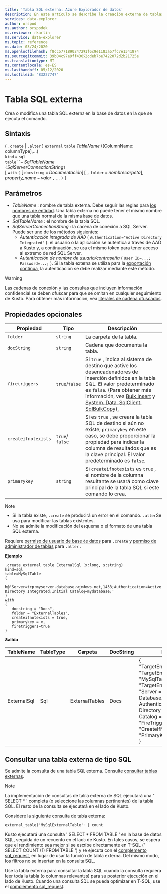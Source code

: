 ```yaml
---
title: 'Tabla SQL externa: Azure Explorador de datos'
description: En este artículo se describe la creación externa de tablas SQL en Azure Explorador de datos.
services: data-explorer
author: orspod
ms.author: orspodek
ms.reviewer: rkarlin
ms.service: data-explorer
ms.topic: reference
ms.date: 03/24/2020
ms.openlocfilehash: f8cc5771890247291f6c9e1183a57fc7e1341874
ms.sourcegitcommit: 39b04c97e9ff43052cdeb7be7422072d2b21725e
ms.translationtype: MT
ms.contentlocale: es-ES
ms.lasthandoff: 05/12/2020
ms.locfileid: "83227747"
---
```

# <a name="external-sql-table"></a>Tabla SQL externa

Crea o modifica una tabla SQL externa en la base de datos en la que se ejecuta el comando.  

## <a name="syntax"></a>Sintaxis

( `.create`  |  `.alter` ) `external` `table` *TableName* ([ColumnName: columnType],...)  
`kind` `=` `sql`  
`table``=` *SqlTableName*  
`(`*SqlServerConnectionString*`)`  
[ `with` `(` [ `docstring` `=` *Documentación*] [ `,` `folder` `=` *nombrecarpeta*], *property_name* `=` *valor* `,` ... `)` ]

## <a name="parameters"></a>Parámetros

* *TableName* : nombre de tabla externa. Debe seguir las reglas para [los nombres de entidad](../query/schema-entities/entity-names.md). Una tabla externa no puede tener el mismo nombre que una tabla normal de la misma base de datos.
* *SqlTableName* : el nombre de la tabla SQL.
* *SqlServerConnectionString* : la cadena de conexión a SQL Server. Puede ser uno de los métodos siguientes: 
  * *Autenticación integrada de AAD* ( `Authentication="Active Directory Integrated"` ): el usuario o la aplicación se autentica a través de AAD a Kusto y, a continuación, se usa el mismo token para tener acceso al extremo de red SQL Server.
  * *Autenticación de nombre de usuario/contraseña* ( `User ID=...; Password=...;` ). Si la tabla externa se utiliza para la [exportación continua](data-export/continuous-data-export.md), la autenticación se debe realizar mediante este método. 

> [!WARNING]
> Las cadenas de conexión y las consultas que incluyen información confidencial se deben ofuscar para que se omitan en cualquier seguimiento de Kusto. Para obtener más información, vea [literales de cadena ofuscados](../query/scalar-data-types/string.md#obfuscated-string-literals).

## <a name="optional-properties"></a>Propiedades opcionales

| Propiedad            | Tipo            | Descripción                          |
|---------------------|-----------------|---------------------------------------------------------------------------------------------------|
| `folder`            | `string`        | La carpeta de la tabla.                  |
| `docString`         | `string`        | Cadena que documenta la tabla.      |
| `firetriggers`      | `true`/`false`  | Si `true` , indica al sistema de destino que active los desencadenadores de inserción definidos en la tabla SQL. El valor predeterminado es `false`. (Para obtener más información, vea [Bulk Insert](https://msdn.microsoft.com/library/ms188365.aspx) y [System. Data. SqlClient. SqlBulkCopy).](https://msdn.microsoft.com/library/system.data.sqlclient.sqlbulkcopy(v=vs.110).aspx) |
| `createifnotexists` | `true`/ `false` | Si es `true` , se creará la tabla SQL de destino si aún no existe; `primarykey` en este caso, se debe proporcionar la propiedad para indicar la columna de resultados que es la clave principal. El valor predeterminado es `false`.  |
| `primarykey`        | `string`        | Si `createifnotexists` es `true` , el nombre de la columna resultante se usará como clave principal de la tabla SQL si este comando lo crea.                  |

> [!NOTE]
> * Si la tabla existe, `.create` se producirá un error en el comando. `.alter`Se usa para modificar las tablas existentes. 
> * No se admite la modificación del esquema o el formato de una tabla SQL externa. 

Requiere [permiso de usuario de base de datos](../management/access-control/role-based-authorization.md) para `.create` y [permiso de administrador de tablas](../management/access-control/role-based-authorization.md) para `.alter` . 
 
**Ejemplo** 

```kusto
.create external table ExternalSql (x:long, s:string) 
kind=sql
table=MySqlTable
( 
   h@'Server=tcp:myserver.database.windows.net,1433;Authentication=Active Directory Integrated;Initial Catalog=mydatabase;'
)
with 
(
   docstring = "Docs",
   folder = "ExternalTables", 
   createifnotexists = true,
   primarykey = x,
   firetriggers=true
)  
```

**Salida**

| TableName   | TableType | Carpeta         | DocString | Propiedades                            |
|-------------|-----------|----------------|-----------|---------------------------------------|
| ExternalSql | Sql       | ExternalTables | Docs      | {<br>  "TargetEntityKind": "sqltable'",<br>  "TargetEntityName": "MySqlTable",<br>  "TargetEntityConnectionString": "Server = TCP:myserver. Database. Windows. net, 1433; Authentication = Active Directory integrado; Initial Catalog = base de datos; ",<br>  "FireTriggers": true,<br>  "CreateIfNotExists": true,<br>  "PrimaryKey": "x"<br>} |

## <a name="querying-an-external-table-of-type-sql"></a>Consultar una tabla externa de tipo SQL 

Se admite la consulta de una tabla SQL externa. Consulte [consultar tablas externas](https://docs.microsoft.com/azure/data-explorer/data-lake-query-data). 

> [!Note]
> La implementación de consultas de tabla externa de SQL ejecutará una ' SELECT * ' completa (o seleccione las columnas pertinentes) de la tabla SQL. El resto de la consulta se ejecutará en el lado de Kusto. 

Considere la siguiente consulta de tabla externa: 

```kusto
external_table('MySqlExternalTable') | count
```

Kusto ejecutará una consulta ' SELECT * FROM TABLE ' en la base de datos SQL, seguida de un recuento en el lado de Kusto. En tales casos, se espera que el rendimiento sea mejor si se escribe directamente en T-SQL (' SELECT COUNT (1) FROM TABLE ') y se ejecuta con el [complemento sql_request](../query/sqlrequestplugin.md), en lugar de usar la función de tabla externa. Del mismo modo, los filtros no se insertan en la consulta SQL.  

Use la tabla externa para consultar la tabla SQL cuando la consulta requiera leer toda la tabla (o columnas relevantes) para su posterior ejecución en el lado de Kusto. Cuando una consulta SQL se pueda optimizar en T-SQL, use el [complemento sql_request](../query/sqlrequestplugin.md).
